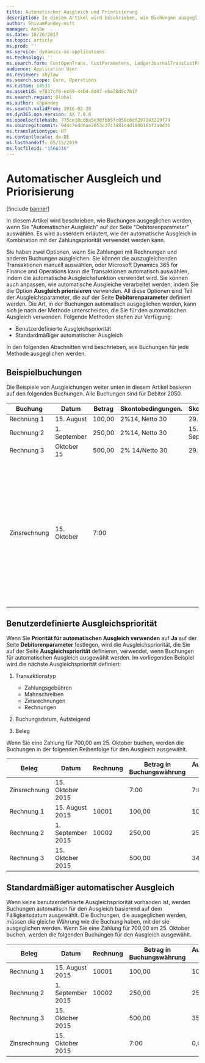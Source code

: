 ```yaml
---
title: Automatischer Ausgleich und Priorisierung
description: In diesem Artikel wird beschrieben, wie Buchungen ausgeglichen werden, wenn Sie "Automatischer Ausgleich" auf der Seite "Debitorenparameter" auswählen. Es wird ausserdem erläutert, wie der automatische Ausgleich in Kombination mit der Zahlungspriorität verwendet werden kann.
author: ShivamPandey-msft
manager: AnnBe
ms.date: 10/26/2017
ms.topic: article
ms.prod: ''
ms.service: dynamics-ax-applications
ms.technology: ''
ms.search.form: CustOpenTrans, CustParameters, LedgerJournalTransCustPaym
audience: Application User
ms.reviewer: shylaw
ms.search.scope: Core, Operations
ms.custom: 14531
ms.assetid: e7837cf6-ec69-44b4-8d47-eba38d5c7b1f
ms.search.region: Global
ms.author: shpandey
ms.search.validFrom: 2016-02-28
ms.dyn365.ops.version: AX 7.0.0
ms.openlocfilehash: 775ce10cdba5e38fbb5fc058c6df297143229f79
ms.sourcegitcommit: 9d4c7edd0ae2053c37c7d81cdd180b16bf3a9d3b
ms.translationtype: HT
ms.contentlocale: de-DE
ms.lasthandoff: 05/15/2019
ms.locfileid: "1566316"
---
```

# <a name="automatic-settlement-and-prioritization"></a>Automatischer Ausgleich und Priorisierung

[!include [banner](../includes/banner.md)]

In diesem Artikel wird beschrieben, wie Buchungen ausgeglichen werden, wenn Sie "Automatischer Ausgleich" auf der Seite "Debitorenparameter" auswählen. Es wird ausserdem erläutert, wie der automatische Ausgleich in Kombination mit der Zahlungspriorität verwendet werden kann.

Sie haben zwei Optionen, wenn Sie Zahlungen mit Rechnungen und anderen Buchungen ausgleichen. Sie können die auszugleichenden Transaktionen manuell auswählen, oder Microsoft Dynamics 365 for Finance and Operations kann die Transaktionen automatisch auswählen, indem die automatische Ausgleichsfunktion verwendet wird. Sie können auch anpassen, wie automatische Ausgleiche verarbeitet werden, indem Sie die Option **Ausgleich priorisieren** verwenden. All diese Optionen sind Teil der Ausgleichsparameter, die auf der Seite **Debitorenparameter** definiert werden. Die Art, in der Buchungen automatisch ausgeglichen werden, kann sich je nach der Methode unterscheiden, die Sie für den automatischen Ausgleich verwenden. Folgende Methoden stehen zur Verfügung:

-   Benutzerdefinierte Ausgleichspriorität
-   Standardmäßiger automatischer Ausgleich

In den folgenden Abschnitten wird beschrieben, wie Buchungen für jede Methode ausgeglichen werden.

## <a name="example-transactions"></a>Beispielbuchungen
Die Beispiele von Ausgleichungen weiter unten in diesem Artikel basieren auf den folgenden Buchungen. Alle Buchungen sind für Debitor 2050.

| Buchung   | Datum        | Betrag | Skontobedingungen. | Skontodatum | Kommentare                                                                                                                                                                                      |
|---------------|-------------|--------|---------------------|--------------------|-----------------------------------------------------------------------------------------------------------------------------------------------------------------------------------------------|
| Rechnung 1     | 15. August   | 100,00 | 2%14, Netto 30        | 29. August          |                                                                                                                                                                                               |
| Rechnung 2     | 1. September | 250,00 | 2%14, Netto 30        | 15. September       |                                                                                                                                                                                               |
| Rechnung 3     | Oktober 15  | 500,00 | 2% 14/Netto 30        | 29. Oktober         |                                                                                                                                                                                               |
| Zinsrechnung | 15. Oktober  | 7:00   |                     |                    | Die Zinsrechnung ist für Rechnung 1 und 2. Der Betrag wird als 2 Prozent-Zinsen auf Beträge berechnet, die 30 Tage oder länger überfällig sind. Beispiel: 0,02 × (100,00 + 250,00) = 7,00. |

## <a name="user-defined-settlement-priority"></a>Benutzerdefinierte Ausgleichspriorität
Wenn Sie **Priorität für automatischen Ausgleich verwenden** auf **Ja** auf der Seite **Debitorenparameter** festlegen, wird die Ausgleichspriorität, die Sie auf der Seite **Ausgleichspriorität** definieren, verwendet, wenn Buchungen für automatischen Ausgleich ausgewählt werden. Im vorliegenden Beispiel wird die nächste Ausgleichspriorität definiert:

1.  Transaktionstyp
    -   Zahlungsgebühren
    -   Mahnschreiben
    -   Zinsrechnungen
    -   Rechnungen

2.  Buchungsdatum, Aufsteigend
3.  Beleg

Wenn Sie eine Zahlung für 700,00 am 25. Oktober buchen, werden die Buchungen in der folgenden Reihenfolge für den Ausgleich ausgewählt.

| Beleg       | Datum       | Rechnung | Betrag in Buchungswährung | Auszugleichender Betrag | Gesamtbetrag | Währung |
|---------------|------------|---------|--------------------------------|------------------|---------|----------|
| Zinsrechnung | 15. Oktober 2015 |         | 7:00                           | 7:00             | 0,00    | USD      |
| Rechnung 1     | 15. August 2015  | 10001   | 100,00                         | 100,00           | 0,00    | USD      |
| Rechnung 2     | 1. September 2015   | 10002   | 250,00                         | 250,00           | 0,00    | USD      |
| Rechnung 3     | 15. Oktober 2015 |         | 500,00                         | 343,00           | 157,00  | USD      |

## <a name="default-automatic-settlement"></a>Standardmäßiger automatischer Ausgleich
Wenn keine benutzerdefinierte Ausgleichspriorität vorhanden ist, werden Buchungen automatisch für den Ausgleich basierend auf dem Fälligkeitsdatum ausgewählt. Die Buchungen, die ausgeglichen werden, müssen die gleiche Währung wie die Buchung haben, mit der sie ausgeglichen werden. Wenn Sie eine Zahlung für 700,00 am 25. Oktober buchen, werden die folgenden Buchungen für den Ausgleich ausgewählt.

| Beleg       | Datum       | Rechnung | Betrag in Buchungswährung | Auszugleichender Betrag | Gesamtbetrag | Währung |
|---------------|------------|---------|--------------------------------|------------------|---------|----------|
| Rechnung 1     | 15. August 2015  | 10001   | 100,00                         | 100,00           | 0,00    | USD      |
| Rechnung 2     | 1. September 2015   | 10002   | 250,00                         | 250,00           | 0,00    | USD      |
| Rechnung 3     | 15. Oktober 2015 |         | 500,00                         | 350,00           | 150,00  | USD      |
| Zinsrechnung | 15. Oktober 2015 |         | 7:00                           | 0,00             | 0,00    | USD      |





